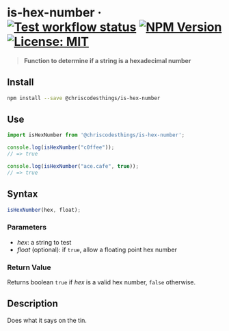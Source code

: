 # is-hex-number &middot; [![Test workflow status](https://github.com/ChrisCodesThings/is-hex-number/actions/workflows/test.yml/badge.svg)](../../actions/workflows/test.yml) [![NPM Version](https://img.shields.io/npm/v/@chriscodesthings/is-hex-number)](https://www.npmjs.com/package/@chriscodesthings/is-hex-number) [![License: MIT](https://img.shields.io/badge/License-MIT-blue.svg)](https://opensource.org/licenses/MIT)

> **Function to determine if a string is a hexadecimal number**

## Install

```sh
npm install --save @chriscodesthings/is-hex-number
```

## Use

```js
import isHexNumber from '@chriscodesthings/is-hex-number';

console.log(isHexNumber("c0ffee"));
// => true

console.log(isHexNumber("ace.cafe", true));
// => true
```

## Syntax

```js
isHexNumber(hex, float);
```

### Parameters

- *hex*: a string to test
- *float* (optional): if `true`, allow a floating point hex number

### Return Value

Returns boolean `true` if *hex* is a valid hex number, `false` otherwise.

## Description

Does what it says on the tin.